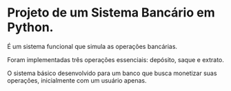 
# Projeto de um Sistema Bancário em Python. 

É um sistema funcional que simula as operações bancárias.

Foram implementadas três operações essenciais: depósito, saque e extrato. 

O sistema básico desenvolvido para um banco que busca monetizar suas operações, inicialmente com um usuário apenas. 
